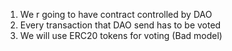  1. We r going to have contract controlled by DAO
 2. Every transaction that DAO send has to be voted
 3. We will use ERC20 tokens for voting (Bad model)
